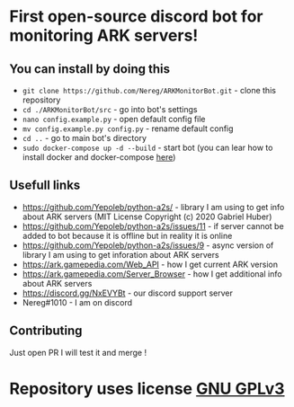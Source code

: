# First open-source discord bot for monitoring ARK servers!
## You can install by doing this
* `git clone https://github.com/Nereg/ARKMonitorBot.git` - clone this repository
* `cd ./ARKMonitorBot/src` - go into bot's settings
* `nano config.example.py` - open default config file 
* `mv config.example.py config.py` - rename default config 
* `cd ..` - go to main bot's directory
* `sudo docker-compose up -d --build` - start bot (you can lear how to install docker and docker-compose [here](https://calendarific.com/blog/how-to-install-docker-and-docker-compose-on-ubuntu-20-04-lts-focal-fossa))

## Usefull links
* https://github.com/Yepoleb/python-a2s/ - library I am using to get info about ARK servers (MIT License Copyright (c) 2020 Gabriel Huber)
* https://github.com/Yepoleb/python-a2s/issues/11 - if server cannot be added to bot because it is offline but in reality it is online
* https://github.com/Yepoleb/python-a2s/issues/9 - async version of library I am using to get inforation about ARK servers
* https://ark.gamepedia.com/Web_API - how I get current ARK version
* https://ark.gamepedia.com/Server_Browser - how I get additional info about ARK servers 
* https://discord.gg/NxEVYBt - our discord support server
* Nereg#1010 - I am on discord

## Contributing
Just open PR I will test it and merge !

# Repository uses license [GNU GPLv3](/LICENSE) 
